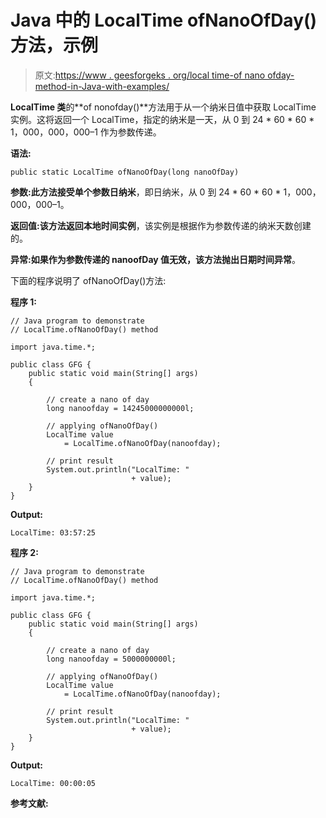 # Java 中的 LocalTime ofNanoOfDay()方法，示例

> 原文:[https://www . geesforgeks . org/local time-of nano ofday-method-in-Java-with-examples/](https://www.geeksforgeeks.org/localtime-ofnanoofday-method-in-java-with-examples/)

**LocalTime 类**的**of nonofday()**方法用于从一个纳米日值中获取 LocalTime 实例。这将返回一个 LocalTime，指定的纳米是一天，从 0 到 24 * 60 * 60 * 1，000，000，000–1 作为参数传递。

**语法:**

```
public static LocalTime ofNanoOfDay(long nanoOfDay)

```

**参数:**此方法接受单个参数**日纳米**，即日纳米，从 0 到 24 * 60 * 60 * 1，000，000，000–1。

**返回值:**该方法返回**本地时间实例**，该实例是根据作为参数传递的纳米天数创建的。

**异常:**如果作为参数传递的 nanoofDay 值无效，该方法抛出**日期时间异常**。

下面的程序说明了 ofNanoOfDay()方法:

**程序 1:**

```
// Java program to demonstrate
// LocalTime.ofNanoOfDay() method

import java.time.*;

public class GFG {
    public static void main(String[] args)
    {

        // create a nano of day
        long nanoofday = 14245000000000l;

        // applying ofNanoOfDay()
        LocalTime value
            = LocalTime.ofNanoOfDay(nanoofday);

        // print result
        System.out.println("LocalTime: "
                           + value);
    }
}
```

**Output:**

```
LocalTime: 03:57:25

```

**程序 2:**

```
// Java program to demonstrate
// LocalTime.ofNanoOfDay() method

import java.time.*;

public class GFG {
    public static void main(String[] args)
    {

        // create a nano of day
        long nanoofday = 5000000000l;

        // applying ofNanoOfDay()
        LocalTime value
            = LocalTime.ofNanoOfDay(nanoofday);

        // print result
        System.out.println("LocalTime: "
                           + value);
    }
}
```

**Output:**

```
LocalTime: 00:00:05

```

**参考文献:**